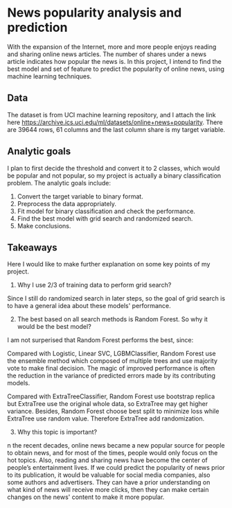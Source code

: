 # News popularity analysis and prediction

With the expansion of the Internet, more and more people enjoys reading and sharing online news articles. The number of shares under a news article indicates how popular the news is. In this project, I intend to find the best model and set of feature to predict the popularity of online news, using machine learning techniques.

## Data 

The dataset is from UCI machine learning repository, and I attach the link here https://archive.ics.uci.edu/ml/datasets/online+news+popularity. There are 39644 rows, 61 columns and the last column share is my target variable. 

## Analytic goals
I plan to first decide the threshold and convert it to 2 classes, which would be popular and not popular, so my project is actually a binary classification problem. The analytic goals include:

1. Convert the target variable to binary format.
2. Preprocess the data appropriately.
3. Fit model for binary classification and check the performance.
4. Find the best model with grid search and randomized search.
5. Make conclusions.

## Takeaways

Here I would like to make further explanation on some key points of my project.

1. Why I use 2/3 of training data to perform grid search?

Since I still do randomized search in later steps, so the goal of grid search is to have a general idea about these models' performance. 


2. The best based on all search methods is Random Forest. So why it would be the best model?

I am not surperised that Random Forest performs the best, since:

Compared with Logistic, Linear SVC, LGBMClassifier, Random Forest use the ensemble method which composed of multiple trees and use majority vote to make final decision. The magic of improved performance is often the reduction in the variance of predicted errors made by its contributing models.

Compared with ExtraTreeClassifier, Random Forest use bootstrap replica but ExtraTree use the original whole data, so ExtraTree may get higher variance. Besides, Random Forest choose best split to minimize loss while ExtraTree use random value. Therefore ExtraTree add randomization.


3. Why this topic is important?

n the recent decades, online news became a new popular source for people to obtain news, and for most of the times, people would only focus on the hot topics. Also, reading and sharing news have become the center of people’s entertainment lives. If we could predict the popularity of news prior to its publication, it would be valuable for social media companies, also some authors and advertisers. They can have a prior understanding on what kind of news will receive more clicks, then they can make certain changes on the news' content to make it more popular.



